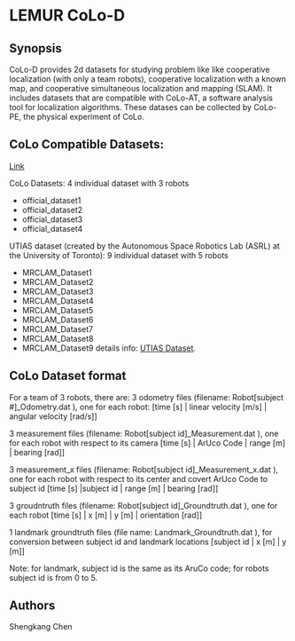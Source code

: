# LEMUR CoLo-D

## Synopsis

CoLo-D provides 2d datasets for studying problem like like cooperative localization (with only a team robots), cooperative localization with a known map, and cooperative simultaneous localization and mapping (SLAM). It includes datasets that are compatible with CoLo-AT, a software analysis tool for localization algorithms. These datases can be collected by CoLo-PE, the physical experiment of CoLo.


## CoLo Compatible Datasets:
[Link](https://git.uclalemur.com/billyskc/CoLo/-/tree/master/CoLo-D)

CoLo Datasets:
4 individual dataset with 3 robots
- official_dataset1
- official_dataset2
- official_dataset3
- official_dataset4


UTIAS dataset (created by the Autonomous Space Robotics Lab (ASRL) at the University of Toronto):
9 individual dataset with 5 robots
- MRCLAM_Dataset1
- MRCLAM_Dataset2
- MRCLAM_Dataset3
- MRCLAM_Dataset4
- MRCLAM_Dataset5
- MRCLAM_Dataset6
- MRCLAM_Dataset7
- MRCLAM_Dataset8
- MRCLAM_Dataset9
details info: [UTIAS Dataset](http://asrl.utias.utoronto.ca/datasets/mrclam/).

## CoLo Dataset format

For a team of 3 robots, there are:
3 odometry files (filename: Robot[subject #]_Odometry.dat ), one for each robot:
[time [s] | linear velocity [m/s] | angular velocity [rad/s]]

3 measurement files (filename: Robot[subject id]_Measurement.dat ), one for each robot with respect to its camera
[time [s] | ArUco Code | range [m] | bearing [rad]]

3 measurement_x files (filename: Robot[subject id]_Measurement_x.dat ), one for each robot with respect to its center and covert ArUco Code to subject id
[time [s] |subject id | range [m] | bearing [rad]]

3 groudntruth files (filename: Robot[subject id]_Groundtruth.dat ), one for each robot
[time [s] | x [m] | y [m] | orientation [rad]] 

1 landmark groundtruth files (file name: Landmark_Groundtruth.dat ), for conversion between subject id and landmark locations
[subject id | x [m] | y [m]]

Note: for landmark, subject id is the same as its AruCo code; for robots subject id is from 0 to 5. 

## Authors
Shengkang Chen


